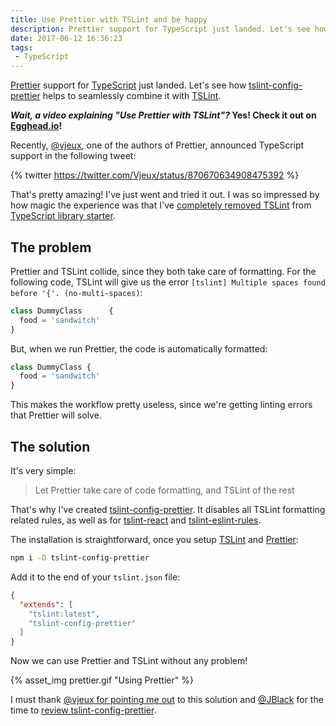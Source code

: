 ```yaml
---
title: Use Prettier with TSLint and be happy
description: Prettier support for TypeScript just landed. Let's see how tslint-config-prettier helps to seamlessly combine it with TSLint
date: 2017-06-12 16:36:23
tags:
 - TypeScript
---
```


[Prettier](https://github.com/prettier/prettier) support for [TypeScript](https://www.typescriptlang.org/) just landed. Let's see how [tslint-config-prettier](https://github.com/alexjoverm/tslint-config-prettier) helps to seamlessly combine it with [TSLint](https://palantir.github.io/tslint/).

<!-- more -->

**_Wait, a video explaining "Use Prettier with TSLint"?_ Yes! Check it out on [Egghead.io](https://egghead.io/lessons/typescript-use-prettier-with-tslint-without-conflicts-c39670eb)!**

Recently, [@vjeux](https://twitter.com/Vjeux), one of the authors of Prettier, announced TypeScript support in the following tweet:

{% twitter https://twitter.com/Vjeux/status/870670634908475392 %}

That's pretty amazing! I've just went and tried it out. I was so impressed by how magic the experience was that I've [completely removed TSLint](https://twitter.com/alexjoverm/status/871765191721197568) from [TypeScript library starter](https://github.com/alexjoverm/typescript-library-starter).

## The problem

Prettier and TSLint collide, since they both take care of formatting. For the following code, TSLint will give us the error `[tslint] Multiple spaces found before '{'. (no-multi-spaces)`:

```typescript
class DummyClass      {
  food = 'sandwitch'
}
```

But, when we run Prettier, the code is automatically formatted:

```typescript
class DummyClass {
  food = 'sandwitch'
}
```

This makes the workflow pretty useless, since we're getting linting errors that Prettier will solve.

## The solution

It's very simple:

> Let Prettier take care of code formatting, and TSLint of the rest

That's why I've created [tslint-config-prettier](https://github.com/alexjoverm/tslint-config-prettier). It disables all TSLint formatting related rules, as well as for [tslint-react](https://github.com/palantir/tslint-react) and [tslint-eslint-rules](https://github.com/buzinas/tslint-eslint-rules).

The installation is straightforward, once you setup [TSLint](https://palantir.github.io/tslint/) and [Prettier](https://github.com/prettier/prettier):

```bash
npm i -D tslint-config-prettier
```

Add it to the end of your `tslint.json` file:

```json
{
  "extends": [
    "tslint:latest",
    "tslint-config-prettier"
  ]
}
```

Now we can use Prettier and TSLint without any problem!

{% asset_img prettier.gif "Using Prettier" %}

I must thank [@vjeux for pointing me out](https://twitter.com/Vjeux/status/871796320792608768) to this solution and [@JBlack](https://twitter.com/JBlaak) for the time to [review tslint-config-prettier](https://github.com/alexjoverm/tslint-config-prettier/pull/1).
